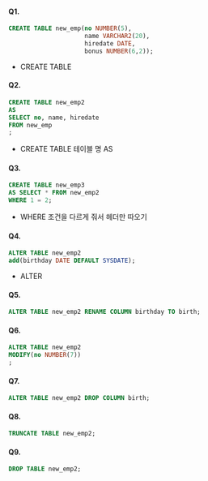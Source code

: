 #### Q1.

```sql
CREATE TABLE new_emp(no NUMBER(5),
                     name VARCHAR2(20),
                     hiredate DATE,
                     bonus NUMBER(6,2));
```

- CREATE TABLE



#### Q2.

```sql
CREATE TABLE new_emp2
AS
SELECT no, name, hiredate
FROM new_emp
;
```

- CREATE TABLE 테이블 명 AS



#### Q3.

```sql
CREATE TABLE new_emp3
AS SELECT * FROM new_emp2
WHERE 1 = 2;
```

- WHERE 조건을 다르게 줘서 헤더만 따오기



#### Q4.

```sql
ALTER TABLE new_emp2
add(birthday DATE DEFAULT SYSDATE);
```

- ALTER



#### Q5.

```sql
ALTER TABLE new_emp2 RENAME COLUMN birthday TO birth;
```



#### Q6.

```sql
ALTER TABLE new_emp2
MODIFY(no NUMBER(7))
;
```



#### Q7.

```sql
ALTER TABLE new_emp2 DROP COLUMN birth;
```



#### Q8.

```sql
TRUNCATE TABLE new_emp2;
```



#### Q9.

```sql
DROP TABLE new_emp2;
```

